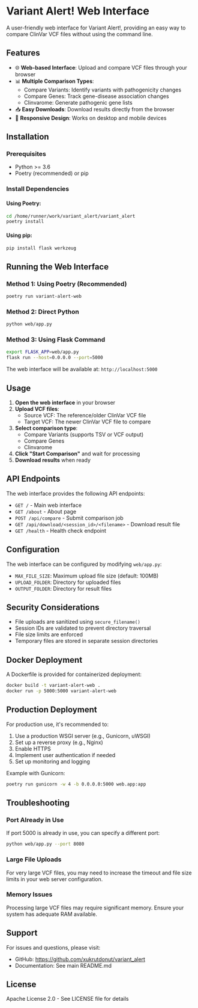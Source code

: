 # Variant Alert! Web Interface

A user-friendly web interface for Variant Alert!, providing an easy way to compare ClinVar VCF files without using the command line.

## Features

- 🌐 **Web-based Interface**: Upload and compare VCF files through your browser
- 📊 **Multiple Comparison Types**: 
  - Compare Variants: Identify variants with pathogenicity changes
  - Compare Genes: Track gene-disease association changes
  - Clinvarome: Generate pathogenic gene lists
- 📥 **Easy Downloads**: Download results directly from the browser
- 🎨 **Responsive Design**: Works on desktop and mobile devices

## Installation

### Prerequisites

- Python >= 3.6
- Poetry (recommended) or pip

### Install Dependencies

#### Using Poetry:
```bash
cd /home/runner/work/variant_alert/variant_alert
poetry install
```

#### Using pip:
```bash
pip install flask werkzeug
```

## Running the Web Interface

### Method 1: Using Poetry (Recommended)

```bash
poetry run variant-alert-web
```

### Method 2: Direct Python

```bash
python web/app.py
```

### Method 3: Using Flask Command

```bash
export FLASK_APP=web/app.py
flask run --host=0.0.0.0 --port=5000
```

The web interface will be available at: `http://localhost:5000`

## Usage

1. **Open the web interface** in your browser
2. **Upload VCF files**:
   - Source VCF: The reference/older ClinVar VCF file
   - Target VCF: The newer ClinVar VCF file to compare
3. **Select comparison type**:
   - Compare Variants (supports TSV or VCF output)
   - Compare Genes
   - Clinvarome
4. **Click "Start Comparison"** and wait for processing
5. **Download results** when ready

## API Endpoints

The web interface provides the following API endpoints:

- `GET /` - Main web interface
- `GET /about` - About page
- `POST /api/compare` - Submit comparison job
- `GET /api/download/<session_id>/<filename>` - Download result file
- `GET /health` - Health check endpoint

## Configuration

The web interface can be configured by modifying `web/app.py`:

- `MAX_FILE_SIZE`: Maximum upload file size (default: 100MB)
- `UPLOAD_FOLDER`: Directory for uploaded files
- `OUTPUT_FOLDER`: Directory for result files

## Security Considerations

- File uploads are sanitized using `secure_filename()`
- Session IDs are validated to prevent directory traversal
- File size limits are enforced
- Temporary files are stored in separate session directories

## Docker Deployment

A Dockerfile is provided for containerized deployment:

```bash
docker build -t variant-alert-web .
docker run -p 5000:5000 variant-alert-web
```

## Production Deployment

For production use, it's recommended to:

1. Use a production WSGI server (e.g., Gunicorn, uWSGI)
2. Set up a reverse proxy (e.g., Nginx)
3. Enable HTTPS
4. Implement user authentication if needed
5. Set up monitoring and logging

Example with Gunicorn:

```bash
poetry run gunicorn -w 4 -b 0.0.0.0:5000 web.app:app
```

## Troubleshooting

### Port Already in Use
If port 5000 is already in use, you can specify a different port:

```bash
python web/app.py --port 8080
```

### Large File Uploads
For very large VCF files, you may need to increase the timeout and file size limits in your web server configuration.

### Memory Issues
Processing large VCF files may require significant memory. Ensure your system has adequate RAM available.

## Support

For issues and questions, please visit:
- GitHub: https://github.com/xukrutdonut/variant_alert
- Documentation: See main README.md

## License

Apache License 2.0 - See LICENSE file for details
